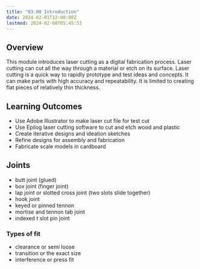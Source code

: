 ```yaml
---
title: "03.00 Introduction"
date: 2024-02-01T12:00:00Z
lastmod: 2024-02-08T05:45:53
---
```


## Overview

This module introduces laser cutting as a digital fabrication process. Laser cutting can cut all the way through a material or etch on its surface. Laser cutting is a quick way to rapidly prototype and test ideas and concepts. It can make parts with high accuracy and repeatability. It is limited to creating flat pieces of relatively thin thickness.

## Learning Outcomes

- Use Adobe Illustrator to make laser cut file for test cut
- Use Epilog laser cutting software to cut and etch wood and plastic
- Create iterative designs and ideation sketches
- Refine designs for assembly and fabrication
- Fabricate scale models in cardboard

## Joints

- butt joint (glued)
- box joint (finger joint)
- lap joint or slotted cross joint (two slots slide together)
- hook joint
- keyed or pinned tennon
- mortise and tennon tab joint
- indexed t slot pin joint

### Types of fit

- clearance or semi loose
- transition or the exact size
- interference or press fit
